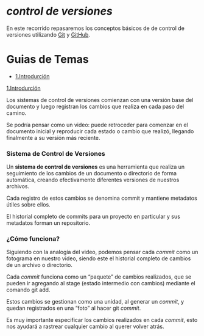 # *control de versiones*
En este recorrido repasaremos los conceptos básicos de de control de versiones utilizando [Git](https://git-scm.com/downloads) y [GitHub](https://github.com/). 

# Guias de Temas
* [1.Introdurción](#1-intro)


[1.Introdurción](#1-intro)

Los sistemas de control de versiones comienzan con una versión base del documento y luego registran los cambios que realiza en cada paso del camino. 

Se podría pensar como un video: puede retroceder para comenzar en el documento inicial y reproducir cada estado o cambio que realizó, llegando finalmente a su versión más reciente.

### Sistema de Control de Versiones

Un **sistema de control de versiones** es una herramienta que realiza un seguimiento de los cambios de un documento o directorio de forma automática, creando efectivamente diferentes versiones de nuestros archivos. 

Cada registro de estos cambios se denomina commit y mantiene metadatos útiles sobre ellos. 

El historial completo de commits para un proyecto en particular y sus metadatos forman un repositorio. 


### ¿Cómo funciona?

Siguiendo con la analogía del video, podemos pensar cada _commit_ como un fotograma en nuestro video, siendo este el historial completo de cambios de un archivo o directorio. 

Cada _commit_ funciona como un “paquete” de cambios realizados, que se pueden ir agregando al stage (estado intermedio con cambios) mediante el comando git add. 

Estos cambios se gestionan como una unidad, al generar un _commit_, y quedan registrados en una “foto” al hacer git _commit_.

Es muy importante especificar los cambios realizados en cada _commit_, esto nos ayudará a rastrear cualquier cambio al querer volver atrás.

